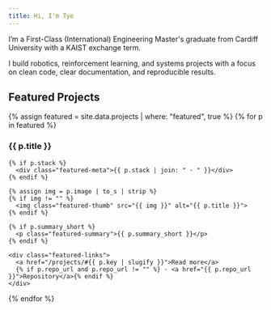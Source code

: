 ```yaml
---
title: Hi, I'm Tye
---
```


I’m a First-Class (International) Engineering Master's graduate from Cardiff University with a KAIST exchange term.  
  
I build robotics, reinforcement learning, and systems projects with a focus on clean code, clear documentation, and reproducible results.

## Featured Projects

<div class="featured-grid">
{% assign featured = site.data.projects | where: "featured", true %}
{% for p in featured %}
  <article class="featured-card">
    <h3><a href="/projects/#{{ p.key | slugify }}" style="text-decoration:none; color:inherit;">{{ p.title }}</a></h3>

    {% if p.stack %}
      <div class="featured-meta">{{ p.stack | join: " · " }}</div>
    {% endif %}

    {% assign img = p.image | to_s | strip %}
    {% if img != "" %}
      <img class="featured-thumb" src="{{ img }}" alt="{{ p.title }}">
    {% endif %}

    {% if p.summary_short %}
      <p class="featured-summary">{{ p.summary_short }}</p>
    {% endif %}

    <div class="featured-links">
      <a href="/projects/#{{ p.key | slugify }}">Read more</a>
      {% if p.repo_url and p.repo_url != "" %} · <a href="{{ p.repo_url }}">Repository</a>{% endif %}
    </div>
  </article>
{% endfor %}
</div>

